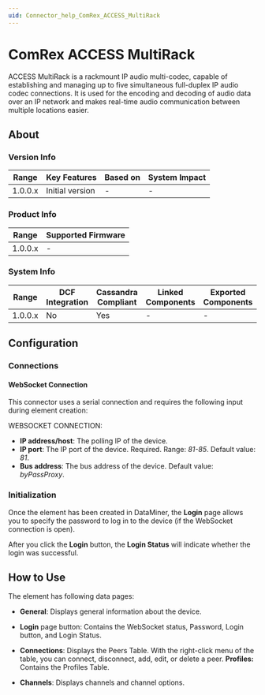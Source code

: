 ```yaml
---
uid: Connector_help_ComRex_ACCESS_MultiRack
---
```


# ComRex ACCESS MultiRack

ACCESS MultiRack is a rackmount IP audio multi-codec, capable of establishing and managing up to five simultaneous full-duplex IP audio codec connections. It is used for the encoding and decoding of audio data over an IP network and makes real-time audio communication between multiple locations easier.

## About

### Version Info

| Range     | Key Features     | Based on     | System Impact     |
|-----------|------------------|--------------|-------------------|
| 1.0.0.x   | Initial version  | -            | -                 |

### Product Info

| Range     | Supported Firmware     |
|-----------|------------------------|
| 1.0.0.x   | -                      |

### System Info

| Range     | DCF Integration     | Cassandra Compliant     | Linked Components     | Exported Components     |
|-----------|---------------------|-------------------------|-----------------------|-------------------------|
| 1.0.0.x   | No                  | Yes                     | -                     | -                       |

## Configuration

### Connections

#### WebSocket Connection

This connector uses a serial connection and requires the following input during element creation:

WEBSOCKET CONNECTION:

- **IP address/host**: The polling IP of the device.
- **IP port**: The IP port of the device. Required. Range: *81-85*. Default value: *81*.
- **Bus address**: The bus address of the device. Default value: *byPassProxy*.

### Initialization

Once the element has been created in DataMiner, the **Login** page allows you to specify the password to log in to the device (if the WebSocket connection is open).

After you click the **Login** button, the **Login Status** will indicate whether the login was successful.

## How to Use

The element has following data pages:

- **General**: Displays general information about the device.

- **Login** page button: Contains the WebSocket status, Password, Login button, and Login Status.

- **Connections**: Displays the Peers Table. With the right-click menu of the table, you can connect, disconnect, add, edit, or delete a peer.
  **Profiles:** Contains the Profiles Table.

- **Channels**: Displays channels and channel options.
